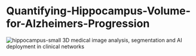 # Quantifying-Hippocampus-Volume-for-Alzheimers-Progression
  ![hippocampus-small](https://user-images.githubusercontent.com/13916713/109415309-019a0780-7a0c-11eb-9629-12f4d6e3be74.gif)
3D medical image analysis, segmentation and AI deployment in clinical networks

